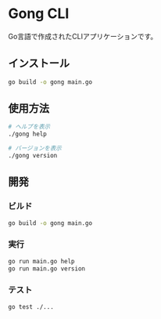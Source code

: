 # Gong CLI

Go言語で作成されたCLIアプリケーションです。

## インストール

```bash
go build -o gong main.go
```

## 使用方法

```bash
# ヘルプを表示
./gong help

# バージョンを表示
./gong version
```

## 開発

### ビルド

```bash
go build -o gong main.go
```

### 実行

```bash
go run main.go help
go run main.go version
```

### テスト

```bash
go test ./...
```

